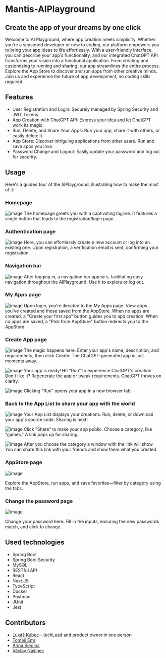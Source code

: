 # Mantis-AIPlayground
## Create the app of your dreams by one click

Welcome to AI Playground, where app creation meets simplicity. Whether you're a seasoned developer or new to coding, our platform empowers you to bring your app ideas to life effortlessly. With a user-friendly interface, you can describe your app's functionality, and our integrated ChatGPT API transforms your vision into a functional application. From creating and customizing to running and sharing, our app streamlines the entire process. Explore the App Store to discover and run apps from other creative minds. Join us and experience the future of app development, no coding skills required.

## Features

- User Registration and Login: Securely managed by Spring Security and JWT Tokens.
- App Creation with ChatGPT API: Express your idea and let ChatGPT work its magic.
- Run, Delete, and Share Your Apps: Run your app, share it with others, or easily delete it.
- App Store: Discover intriguing applications from other users. Run and save apps you love.
- Password Change and Logout: Easily update your password and log out for security.


## Usage
Here's a guided tour of the AIPlayground, illustrating how to make the most of it:

### Homepage
![image](https://github.com/OrynaSiedina/AIplayground/assets/146128335/e5079fa7-2ccc-4cf1-8e70-773951c97078)
The homepage greets you with a captivating tagline. It features a single button that leads to the registration/login page.

### Authentication page
![image](https://github.com/OrynaSiedina/AIplayground/assets/146128335/f6ce4ec0-7f11-498d-89e9-a9256dc4aa1c)
Here, you can effortlessly create a new account or log into an existing one. Upon registration, a verification email is sent, confirming your registration.

### Navigation bar
![image](https://github.com/OrynaSiedina/AIplayground/assets/146128335/f1116adb-7466-401b-9ca6-cde9edc0452a)
After logging in, a navigation bar appears, facilitating easy navigation throughout the AIPlayground. Use it to explore or log out.

### My Apps page
![image](https://github.com/OrynaSiedina/AIplayground/assets/146128335/7db60f38-c7f8-4a53-8f9f-59d112ac634f)
Upon login, you're directed to the My Apps page. View apps you've created and those saved from the AppStore. When no apps are created, a "Create your first app" button guides you to app creation. When no apps are saved, a "Pick from AppStore" button redirects you to the AppStore.

### Create App page
![image](https://github.com/OrynaSiedina/AIplayground/assets/146128335/faf9bb45-a709-4231-b326-dfd6857920e7)
The magic happens here. Enter your app's name, description, and requirements, then click Create. The ChatGPT-generated app is just moments away.

![image](https://github.com/OrynaSiedina/AIplayground/assets/146128335/77602f16-c8bf-46a8-afb5-7d69293dcc1b)
Your app is ready! Hit "Run" to experience ChatGPT's creation. Don't like it? Regenerate the app or tweak requirements. ChatGPT thrives on clarity.

![image](https://github.com/OrynaSiedina/AIplayground/assets/146128335/ff4384d4-b58f-461b-88be-973a02992787)
Clicking "Run" opens your app in a new browser tab.

### Back to the App List to share your app with the world

![image](https://github.com/OrynaSiedina/AIplayground/assets/146128335/14a9af67-b119-42d5-b591-00404412aab3)
Your App List displays your creations. Run, delete, or download your app's source code. Sharing is next!

![image](https://github.com/OrynaSiedina/AIplayground/assets/146128335/048a194b-3ca0-48fc-9d15-138492ac30b6)
Click "Share" to make your app public. Choose a category, like "games." A link pops up for sharing.

![image](https://github.com/OrynaSiedina/AIplayground/assets/146128335/052ec5ff-686a-4ccd-8e6e-5acca4666ef8)
After you choose the category a window with the link will show. You can share this link with your friends and show them what you created.

### AppStore page
![image](https://github.com/OrynaSiedina/AIplayground/assets/146128335/4680f233-cfe4-4925-b3c9-ca5dac86a683)

Explore the AppStore, run apps, and save favorites—filter by category using the tabs.

### Change the password page
![image](https://github.com/OrynaSiedina/AIplayground/assets/146128335/00271ca7-197c-470a-897c-9f284890ced1)

Change your password here. Fill in the inputs, ensuring the new passwords match, and click to change.

## Used technologies
- Spring Boot
- Spring Boot Security
- MySQL
- RESTful API
- React
- Next.JS
- TypeScript
- Docker
- Postman
- JUnit
- Jest


## Contributors
- [Lukáš Kubec](https://www.linkedin.com/in/lukas-kubec/) - techLead and product owner in one person
- [Tomáš Emr](https://www.linkedin.com/in/tom%C3%A1%C5%A1-emr-8q5w2e0/) 
- [Arina Siedina](https://www.linkedin.com/in/siedina-oryna-43a539286/) 
- [Václav Našinec](https://www.linkedin.com/in/va%C5%A1ek-na%C5%A1inec-0a0a08286/) 








